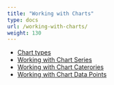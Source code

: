 ```yaml
---
title: "Working with Charts"
type: docs
url: /working-with-charts/
weight: 130
---
```

- [Chart types](/slides/chart-types/)
- [Working with Chart Series](/slides/working-with-chart-series/)
- [Working with Chart Caterories](/slides/working-with-chart-categories/)
- [Working with Chart Data Points](/slides/working-with-chart-data-points/)
